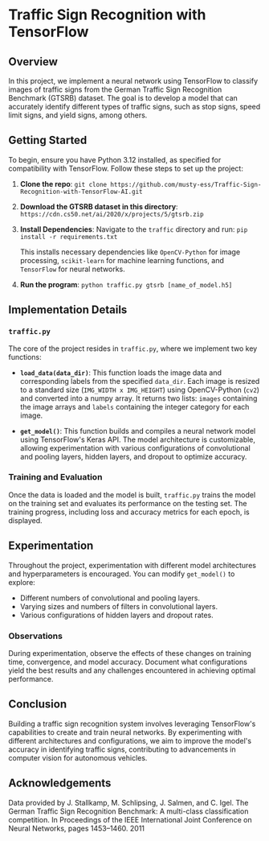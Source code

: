 # Traffic Sign Recognition with TensorFlow

## Overview

In this project, we implement a neural network using TensorFlow to classify images of traffic signs from the German Traffic Sign Recognition Benchmark (GTSRB) dataset. The goal is to develop a model that can accurately identify different types of traffic signs, such as stop signs, speed limit signs, and yield signs, among others.

## Getting Started

To begin, ensure you have Python 3.12 installed, as specified for compatibility with TensorFlow. Follow these steps to set up the project:

1. **Clone the repo**: `git clone https://github.com/musty-ess/Traffic-Sign-Recognition-with-TensorFlow-AI.git`

2. **Download the GTSRB dataset in this directory**: `https://cdn.cs50.net/ai/2020/x/projects/5/gtsrb.zip`

3. **Install Dependencies**:
   Navigate to the `traffic` directory and run: `pip install -r requirements.txt`

   This installs necessary dependencies like `OpenCV-Python` for image processing, `scikit-learn` for machine learning functions, and `TensorFlow` for neural networks.

4. **Run the program**: `python traffic.py gtsrb [name_of_model.h5]`



## Implementation Details

### `traffic.py`

The core of the project resides in `traffic.py`, where we implement two key functions:

- **`load_data(data_dir)`**: This function loads the image data and corresponding labels from the specified `data_dir`. Each image is resized to a standard size (`IMG_WIDTH x IMG_HEIGHT`) using OpenCV-Python (`cv2`) and converted into a numpy array. It returns two lists: `images` containing the image arrays and `labels` containing the integer category for each image.

- **`get_model()`**: This function builds and compiles a neural network model using TensorFlow's Keras API. The model architecture is customizable, allowing experimentation with various configurations of convolutional and pooling layers, hidden layers, and dropout to optimize accuracy.

### Training and Evaluation

Once the data is loaded and the model is built, `traffic.py` trains the model on the training set and evaluates its performance on the testing set. The training progress, including loss and accuracy metrics for each epoch, is displayed.

## Experimentation

Throughout the project, experimentation with different model architectures and hyperparameters is encouraged. You can modify `get_model()` to explore:

- Different numbers of convolutional and pooling layers.
- Varying sizes and numbers of filters in convolutional layers.
- Various configurations of hidden layers and dropout rates.

### Observations

During experimentation, observe the effects of these changes on training time, convergence, and model accuracy. Document what configurations yield the best results and any challenges encountered in achieving optimal performance.

## Conclusion

Building a traffic sign recognition system involves leveraging TensorFlow's capabilities to create and train neural networks. By experimenting with different architectures and configurations, we aim to improve the model's accuracy in identifying traffic signs, contributing to advancements in computer vision for autonomous vehicles.

## Acknowledgements
Data provided by J. Stallkamp, M. Schlipsing, J. Salmen, and C. Igel. The German Traffic Sign Recognition Benchmark: A multi-class classification competition. In Proceedings of the IEEE International Joint Conference on Neural Networks, pages 1453–1460. 2011